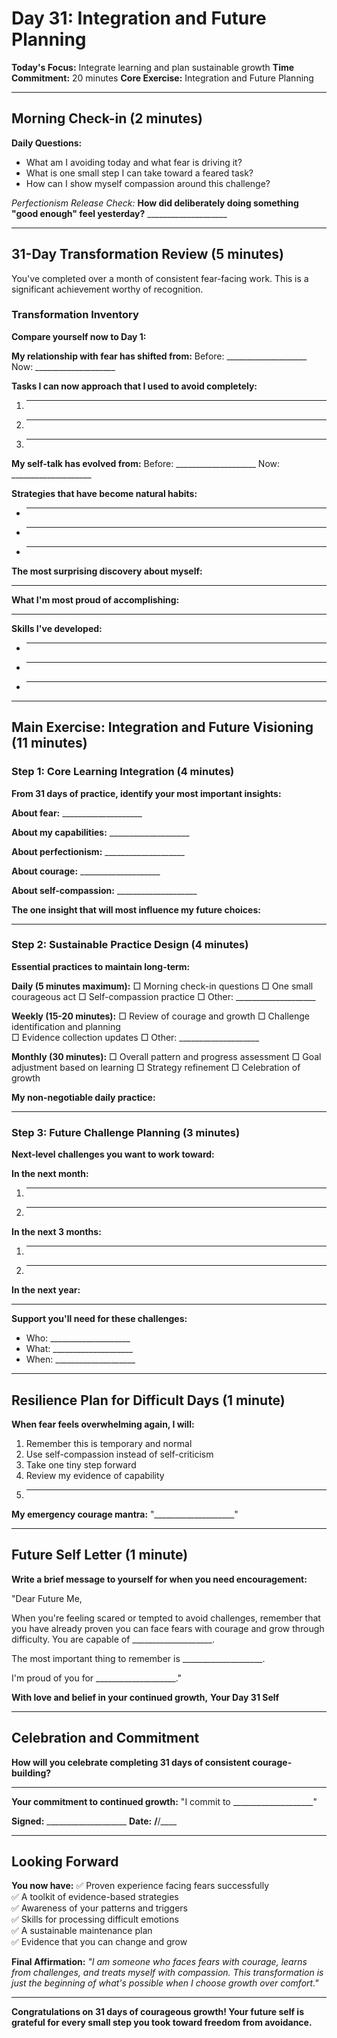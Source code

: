 # Day 31: Integration and Future Planning

**Today's Focus:** Integrate learning and plan sustainable growth
**Time Commitment:** 20 minutes
**Core Exercise:** Integration and Future Planning

---

## Morning Check-in (2 minutes)

**Daily Questions:**
- What am I avoiding today and what fear is driving it?
- What is one small step I can take toward a feared task?
- How can I show myself compassion around this challenge?

*Perfectionism Release Check:*
**How did deliberately doing something "good enough" feel yesterday?** ____________________

---

## 31-Day Transformation Review (5 minutes)

You've completed over a month of consistent fear-facing work. This is a significant achievement worthy of recognition.

### Transformation Inventory

**Compare yourself now to Day 1:**

**My relationship with fear has shifted from:**
Before: ____________________
Now: ____________________

**Tasks I can now approach that I used to avoid completely:**
1. ____________________
2. ____________________
3. ____________________

**My self-talk has evolved from:**
Before: ____________________
Now: ____________________

**Strategies that have become natural habits:**
- ____________________
- ____________________
- ____________________

**The most surprising discovery about myself:**
____________________

**What I'm most proud of accomplishing:**
____________________

**Skills I've developed:**
- ____________________
- ____________________
- ____________________

---

## Main Exercise: Integration and Future Visioning (11 minutes)

### Step 1: Core Learning Integration (4 minutes)

**From 31 days of practice, identify your most important insights:**

**About fear:** ____________________

**About my capabilities:** ____________________

**About perfectionism:** ____________________

**About courage:** ____________________

**About self-compassion:** ____________________

**The one insight that will most influence my future choices:**
____________________

### Step 2: Sustainable Practice Design (4 minutes)

**Essential practices to maintain long-term:**

**Daily (5 minutes maximum):**
□ Morning check-in questions
□ One small courageous act
□ Self-compassion practice
□ Other: ____________________

**Weekly (15-20 minutes):**
□ Review of courage and growth
□ Challenge identification and planning  
□ Evidence collection updates
□ Other: ____________________

**Monthly (30 minutes):**
□ Overall pattern and progress assessment
□ Goal adjustment based on learning
□ Strategy refinement
□ Celebration of growth

**My non-negotiable daily practice:**
____________________

### Step 3: Future Challenge Planning (3 minutes)

**Next-level challenges you want to work toward:**

**In the next month:**
1. ____________________
2. ____________________

**In the next 3 months:**
1. ____________________
2. ____________________

**In the next year:**
____________________

**Support you'll need for these challenges:**
- Who: ____________________
- What: ____________________
- When: ____________________

---

## Resilience Plan for Difficult Days (1 minute)

**When fear feels overwhelming again, I will:**
1. Remember this is temporary and normal
2. Use self-compassion instead of self-criticism  
3. Take one tiny step forward
4. Review my evidence of capability
5. ____________________

**My emergency courage mantra:**
"____________________"

---

## Future Self Letter (1 minute)

**Write a brief message to yourself for when you need encouragement:**

"Dear Future Me,

When you're feeling scared or tempted to avoid challenges, remember that you have already proven you can face fears with courage and grow through difficulty. You are capable of ____________________. 

The most important thing to remember is ____________________. 

I'm proud of you for ____________________."

**With love and belief in your continued growth,**
**Your Day 31 Self**

---

## Celebration and Commitment

**How will you celebrate completing 31 days of consistent courage-building?**
____________________

**Your commitment to continued growth:**
"I commit to ____________________"

**Signed:** ____________________ **Date:** ____/____/____

---

## Looking Forward

**You now have:**
✅ Proven experience facing fears successfully  
✅ A toolkit of evidence-based strategies  
✅ Awareness of your patterns and triggers  
✅ Skills for processing difficult emotions  
✅ A sustainable maintenance plan  
✅ Evidence that you can change and grow  

**Final Affirmation:**
*"I am someone who faces fears with courage, learns from challenges, and treats myself with compassion. This transformation is just the beginning of what's possible when I choose growth over comfort."*

---

**Congratulations on 31 days of courageous growth! Your future self is grateful for every small step you took toward freedom from avoidance.**